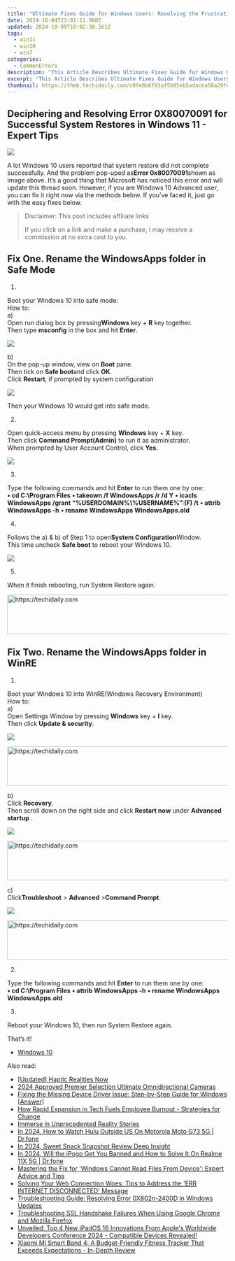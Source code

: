 ```yaml
---
title: "Ultimate Fixes Guide for Windows Users: Resolving the Frustrating 'Error Code 0X80072F8F' On Your Windows 11/10 Machine"
date: 2024-10-04T23:01:11.980Z
updated: 2024-10-09T18:02:38.561Z
tags:
  - win11
  - win10
  - win7
categories:
  - CommonErrors
description: "This Article Describes Ultimate Fixes Guide for Windows Users: Resolving the Frustrating 'Error Code 0X80072F8F' On Your Windows 11/10 Machine"
excerpt: "This Article Describes Ultimate Fixes Guide for Windows Users: Resolving the Frustrating 'Error Code 0X80072F8F' On Your Windows 11/10 Machine"
thumbnail: https://thmb.techidaily.com/c0fe8b6f81af5b05eb5adacea58a29fe6fd2f271b6a687457517f15534dc6b13.jpg
---
```


## Deciphering and Resolving Error 0X80070091 for Successful System Restores in Windows 11 - Expert Tips

![](https://images.drivereasy.com/wp-content/uploads/2017/04/1-2.jpg)
  
A lot Windows 10 users reported that system restore did not complete successfully. And the problem pop-uped as**Error 0x80070091**shown as image above. It’s a good thing that Microsoft has noticed this error and  will update this thread soon. However, if you are Windows 10 Advanced user, you can fix it right now via the methods below. If you’ve faced it, just go with the easy fixes below.  

>  Disclaimer: This post includes affiliate links
>
>  If you click on a link and make a purchase, I may receive a commission at no extra cost to you.
>

  
## **Fix One. Rename the WindowsApps folder in Safe Mode**

1)  

Boot your Windows 10 into safe mode:  
How to:  
a)  
Open run dialog box by pressing**Windows** key + **R** key together.  
Then type **msconfig** in the box and hit **Enter**.  
  
![](https://images.drivereasy.com/wp-content/uploads/2017/04/2-2.jpg)
  
b)  
On the pop-up window, view on **Boot** pane.  
Then tick on **Safe boot**and click **OK**.  
Click **Restart**, if prompted by system configuration  
  
![](https://images.drivereasy.com/wp-content/uploads/2017/04/3-1.jpg)
  
Then your Windows 10 would get into safe mode.  
  
2)  

Open quick-access menu by pressing **Windows** key + **X** key.  
Then click **Command Prompt(Admin)** to run it as administrator.  
When prompted by User Account Control, click   **Yes.**
  
**![](https://images.drivereasy.com/wp-content/uploads/2017/04/4-2.jpg)**
  
3)  

Type the following commands and hit **Enter** to run them one by one:  
**• cd C:\\Program Files**
**• takeown /f WindowsApps /r /d Y**
 **• icacls WindowsApps /grant “%USERDOMAIN%\\%USERNAME%”:(F) /t**
**• attrib WindowsApps -h**
 **• rename WindowsApps WindowsApps.old**
  
4)  

Follows the a) & b) of Step 1 to open**System Configuration**Window.  
This time uncheck **Safe boot** to reboot your Windows 10.  
  
![](https://images.drivereasy.com/wp-content/uploads/2017/04/5-1.jpg)
  
5)  

When it finish rebooting, run System Restore again.  
  

<!-- affiliate ads begin -->
<a href="https://appsumo.8odi.net/c/5597632/2118326/7443" target="_top" id="2118326">
  <img src="//a.impactradius-go.com/display-ad/7443-2118326" border="0" alt="https://techidaily.com" width="728" height="90"/>
</a>
<img height="0" width="0" src="https://appsumo.8odi.net/i/5597632/2118326/7443" style="position:absolute;visibility:hidden;" border="0" />
<!-- affiliate ads end -->

## **Fix Two. Rename the WindowsApps folder in WinRE**

1)  

Boot your Windows 10 into WinRE(Windows Recovery Environment)  
How to:  
a)  
Open Settings Window by pressing **Windows** key + **I** key.  
Then click **Update & security**.  
  
![](https://images.drivereasy.com/wp-content/uploads/2017/04/6.jpg)
  

<!-- affiliate ads begin -->
<a href="https://jalbum-affiliate-program.sjv.io/c/5597632/1838960/17916" target="_top" id="1838960">
  <img src="//a.impactradius-go.com/display-ad/17916-1838960" border="0" alt="https://techidaily.com" width="728" height="90"/>
</a>
<img height="0" width="0" src="https://jalbum-affiliate-program.sjv.io/i/5597632/1838960/17916" style="position:absolute;visibility:hidden;" border="0" />
<!-- affiliate ads end -->

b)  
Click **Recovery**.  
Then scroll down on the right side and click **Restart now** under **Advanced startup** .  
  
![](https://images.drivereasy.com/wp-content/uploads/2017/04/7-2.jpg)
  

<!-- affiliate ads begin -->
<a href="https://imp.i357552.net/c/5597632/994842/11832" target="_top" id="994842">
  <img src="//a.impactradius-go.com/display-ad/11832-994842" border="0" alt="https://techidaily.com" width="728" height="90"/>
</a>
<img height="0" width="0" src="https://imp.i357552.net/i/5597632/994842/11832" style="position:absolute;visibility:hidden;" border="0" />
<!-- affiliate ads end -->

c)  
Click**Troubleshoot** \> **Advanced** \>**Command Prompt**.
  
![](https://images.drivereasy.com/wp-content/uploads/2017/04/11.jpg)
  

<!-- affiliate ads begin -->
<a href="https://ephamedtechinc.pxf.io/c/5597632/2137208/26400" target="_top" id="2137208">
  <img src="//a.impactradius-go.com/display-ad/26400-2137208" border="0" alt="https://techidaily.com" width="728" height="90"/>
</a>
<img height="0" width="0" src="https://ephamedtechinc.pxf.io/i/5597632/2137208/26400" style="position:absolute;visibility:hidden;" border="0" />
<!-- affiliate ads end -->

2)  

Type the following commands and hit **Enter**  to run them one by one:  
**• cd C:\\Program Files**
**• attrib WindowsApps -h**
 **• rename WindowsApps WindowsApps.old**
  
3)

Reboot your Windows 10, then run System Restore again.  
  
That’s it!

* [Windows 10](https://tools.techidaily.com/drivereasy/download/)

<ins class="adsbygoogle"
     style="display:block"
     data-ad-format="autorelaxed"
     data-ad-client="ca-pub-7571918770474297"
     data-ad-slot="1223367746"></ins>

<ins class="adsbygoogle"
     style="display:block"
     data-ad-client="ca-pub-7571918770474297"
     data-ad-slot="8358498916"
     data-ad-format="auto"
     data-full-width-responsive="true"></ins>

<span class="atpl-alsoreadstyle">Also read:</span>
<div><ul>
<li><a href="https://fox-helps.techidaily.com/updated-haptic-realities-now/"><u>[Updated] Haptic Realities Now</u></a></li>
<li><a href="https://fox-blue.techidaily.com/2024-approved-premier-selection-ultimate-omnidirectional-cameras/"><u>2024 Approved Premier Selection Ultimate Omnidirectional Cameras</u></a></li>
<li><a href="https://win-howtos.techidaily.com/fixing-the-missing-device-driver-issue-step-by-step-guide-for-windows-answer/"><u>Fixing the Missing Device Driver Issue: Step-by-Step Guide for Windows [Answer]</u></a></li>
<li><a href="https://app-tips.techidaily.com/how-rapid-expansion-in-tech-fuels-employee-burnout-strategies-for-change/"><u>How Rapid Expansion in Tech Fuels Employee Burnout - Strategies for Change</u></a></li>
<li><a href="https://youtube-blog.techidaily.com/se-in-unprecedented-reality-stories/"><u>Immerse in Unprecedented Reality Stories</u></a></li>
<li><a href="https://phone-solutions.techidaily.com/in-2024-how-to-watch-hulu-outside-us-on-motorola-moto-g73-5g-drfone-by-drfone-virtual-android/"><u>In 2024, How to Watch Hulu Outside US On Motorola Moto G73 5G | Dr.fone</u></a></li>
<li><a href="https://visual-screen-recording.techidaily.com/in-2024-sweet-snack-snapshot-review-deep-insight/"><u>In 2024, Sweet Snack Snapshot Review Deep Insight</u></a></li>
<li><a href="https://phone-solutions.techidaily.com/in-2024-will-the-ipogo-get-you-banned-and-how-to-solve-it-on-realme-11x-5g-drfone-by-drfone-virtual-android/"><u>In 2024, Will the iPogo Get You Banned and How to Solve It On Realme 11X 5G | Dr.fone</u></a></li>
<li><a href="https://win-howtos.techidaily.com/mastering-the-fix-for-windows-cannot-read-files-from-device-expert-advice-and-tips/"><u>Mastering the Fix for 'Windows Cannot Read Files From Device': Expert Advice and Tips</u></a></li>
<li><a href="https://win-howtos.techidaily.com/solving-your-web-connection-woes-tips-to-address-the-err-internet-disconnected-message/"><u>Solving Your Web Connection Woes: Tips to Address the 'ERR INTERNET DISCONNECTED' Message</u></a></li>
<li><a href="https://win-howtos.techidaily.com/troubleshooting-guide-resolving-error-0x802n-2400d-in-windows-updates/"><u>Troubleshooting Guide: Resolving Error 0X802n-2400D in Windows Updates</u></a></li>
<li><a href="https://win-howtos.techidaily.com/troubleshooting-ssl-handshake-failures-when-using-google-chrome-and-mozilla-firefox/"><u>Troubleshooting SSL Handshake Failures When Using Google Chrome and Mozilla Firefox</u></a></li>
<li><a href="https://tech-renaissance.techidaily.com/unveiled-top-4-new-ipados-16-innovations-from-apples-worldwide-developers-conference-2024-compatible-devices-revealed/"><u>Unveiled: Top 4 New iPadOS 16 Innovations From Apple's Worldwide Developers Conference 2024 - Compatible Devices Revealed!</u></a></li>
<li><a href="https://buynow-help.techidaily.com/xiaomi-mi-smart-band-4-a-budget-friendly-fitness-tracker-that-exceeds-expectations-in-depth-review/"><u>Xiaomi Mi Smart Band 4: A Budget-Friendly Fitness Tracker That Exceeds Expectations - In-Depth Review</u></a></li>
</ul></div>


